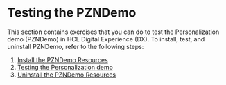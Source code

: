 # Testing the PZNDemo

This section contains exercises that you can do to test the Personalization demo (PZNDemo) in HCL Digital Experience (DX). To install, test, and uninstall PZNDemo, refer to the following steps:

1. [Install the PZNDemo Resources](./pzn_demoinstall.md)
2. [Testing the Personalization demo](./pzn_test_personalization.md)
3. [Uninstall the PZNDemo Resources](./pzn_demouninstall.md)  
